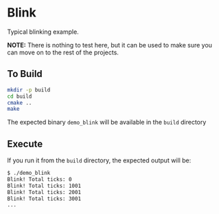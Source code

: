 # Blink

Typical blinking example.

**NOTE:** There is nothing to test here, but it can be used to make sure you
can move on to the rest of the projects.

## To Build

```bash
mkdir -p build
cd build
cmake ..
make
```

The expected binary `demo_blink` will be available in the `build` directory

## Execute

If you run it from the `build` directory, the expected output will be:

```bash
$ ./demo_blink 
Blink! Total ticks: 0
Blink! Total ticks: 1001
Blink! Total ticks: 2001
Blink! Total ticks: 3001
...
```
